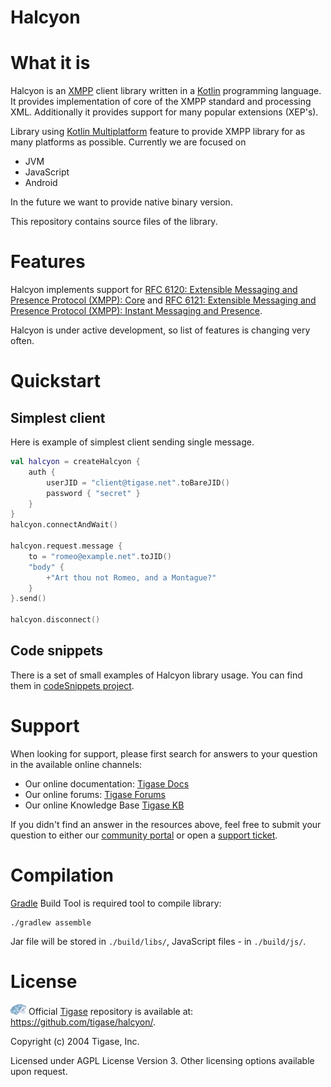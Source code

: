 Halcyon
=======

# What it is

Halcyon is an [XMPP](https://xmpp.org) client library written in a [Kotlin](https://kotlinlang.org/) programming
language. It provides implementation of core of the XMPP standard and processing XML. Additionally it provides support
for many popular extensions (XEP's).

Library using [Kotlin Multiplatform](https://kotlinlang.org/docs/reference/multiplatform.html) feature to provide XMPP
library for as many platforms as possible. Currently we are focused on

* JVM
* JavaScript
* Android

In the future we want to provide native binary version. 

This repository contains source files of the library.

# Features
Halcyon implements support for [RFC 6120: Extensible Messaging and Presence Protocol (XMPP): Core](https://xmpp.org/rfcs/rfc6120.html) and [RFC 6121: Extensible Messaging and Presence Protocol (XMPP): Instant Messaging and Presence](https://xmpp.org/rfcs/rfc6121.html).

Halcyon is under active development, so list of features is changing very often.

# Quickstart

## Simplest client

Here is example of simplest client sending single message.

```kotlin
val halcyon = createHalcyon {
    auth {
        userJID = "client@tigase.net".toBareJID()
        password { "secret" }
    }
}
halcyon.connectAndWait()

halcyon.request.message {
    to = "romeo@example.net".toJID()
    "body" {
        +"Art thou not Romeo, and a Montague?"
    }
}.send()

halcyon.disconnect()
``` 
## Code snippets

There is a set of small examples of Halcyon library usage. You can find them in [codeSnippets project](./docs/codeSnippets/).

# Support

When looking for support, please first search for answers to your question in the available online channels:

* Our online documentation: [Tigase Docs](https://docs.tigase.net)
* Our online forums: [Tigase Forums](https://help.tigase.net/portal/community)
* Our online Knowledge Base [Tigase KB](https://help.tigase.net/portal/kb)

If you didn't find an answer in the resources above, feel free to submit your question to either our 
[community portal](https://help.tigase.net/portal/community) or open a [support ticket](https://help.tigase.net/portal/newticket).
 
# Compilation 

[Gradle](https://gradle.org/) Build Tool is required tool to compile library:

    ./gradlew assemble

Jar file will be stored in `./build/libs/`, JavaScript files - in `./build/js/`.

# License

<img alt="Tigase Tigase Logo" src="https://github.com/tigase/website-assets/blob/master/tigase/images/tigase-logo.png?raw=true" width="25"/> Official <a href="https://tigase.net/">Tigase</a> repository is available at: https://github.com/tigase/halcyon/.

Copyright (c) 2004 Tigase, Inc.

Licensed under AGPL License Version 3. Other licensing options available upon request.
